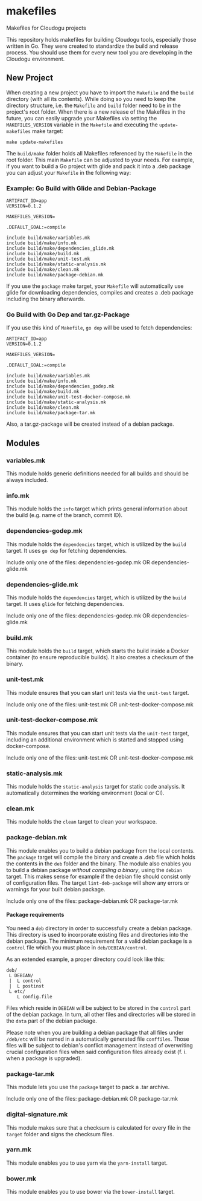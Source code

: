 # makefiles
Makefiles for Cloudogu projects

This repository holds makefiles for building Cloudogu tools, especially those written in Go. They were created to standardize the build and release process. You should use them for every new tool you are developing in the Cloudogu environment.

## New Project
When creating a new project you have to import the `Makefile` and the `build` directory (with all its contents). While doing so you need to keep the directory structure, i.e. the `Makefile` and `build` folder need to be in the project's root folder.
When there is a new release of the Makefiles in the future, you can easily upgrade your Makefiles via setting the `MAKEFILES_VERSION` variable in the `Makefile` and executing the `update-makefiles` make target:

```
make update-makefiles
```

The `build/make` folder holds all Makefiles referenced by the `Makefile` in the root folder. This main `Makefile` can be adjusted to your needs. For example, if you want to build a Go project with glide and pack it into a .deb package you can adjust your `Makefile` in the following way:

### Example: Go Build with Glide and Debian-Package
```
ARTIFACT_ID=app
VERSION=0.1.2

MAKEFILES_VERSION= 

.DEFAULT_GOAL:=compile

include build/make/variables.mk
include build/make/info.mk
include build/make/dependencies_glide.mk
include build/make/build.mk
include build/make/unit-test.mk
include build/make/static-analysis.mk
include build/make/clean.mk
include build/make/package-debian.mk

```

If you use the `package` make target, your `Makefile` will automatically use glide for downloading dependencies, compiles and creates a .deb package including the binary afterwards.

### Go Build with Go Dep and tar.gz-Package
If you use this kind of `Makefile`, `go dep` will be used to fetch dependencies:

```
ARTIFACT_ID=app
VERSION=0.1.2

MAKEFILES_VERSION= 

.DEFAULT_GOAL:=compile

include build/make/variables.mk
include build/make/info.mk
include build/make/dependencies_godep.mk
include build/make/build.mk
include build/make/unit-test-docker-compose.mk
include build/make/static-analysis.mk
include build/make/clean.mk
include build/make/package-tar.mk
```

Also, a tar.gz-package will be created instead of a debian package.

## Modules

### variables.mk

This module holds generic definitions needed for all builds and should be always included.

### info.mk

This module holds the `info` target which prints general information about the build (e.g. name of the branch, commit ID).

### dependencies-godep.mk

This module holds the `dependencies` target, which is utilized by the `build` target. It uses `go dep` for fetching dependencies.

Include only one of the files: dependencies-godep.mk OR dependencies-glide.mk

### dependencies-glide.mk

This module holds the `dependencies` target, which is utilized by the `build` target. It uses `glide` for fetching dependencies.

Include only one of the files: dependencies-godep.mk OR dependencies-glide.mk

### build.mk

This module holds the `build` target, which starts the build inside a Docker container (to ensure reproducible builds). It also creates a checksum of the binary.

### unit-test.mk

This module ensures that you can start unit tests via the `unit-test` target.

Include only one of the files: unit-test.mk OR unit-test-docker-compose.mk

### unit-test-docker-compose.mk

This module ensures that you can start unit tests via the `unit-test` target, including an additional environment which is started and stopped using docker-compose.

Include only one of the files: unit-test.mk OR unit-test-docker-compose.mk

### static-analysis.mk

This module holds the `static-analysis` target for static code analysis. It automatically determines the working environment (local or CI).

### clean.mk

This module holds the `clean` target to clean your workspace.

### package-debian.mk

This module enables you to build a debian package from the local contents. The `package` target will compile the binary and create a .deb file which holds the contents in the `deb` folder and the binary.
The module also enables you to build a debian package *without compiling a binary*, using the `debian` target. This makes sense for example if the debian file should consist only of configuration files.
The target `lint-deb-package` will show any errors or warnings for your built debian package.

Include only one of the files: package-debian.mk OR package-tar.mk

#### Package requirements

You need a `deb` directory in order to successfully create a debian package. This directory is used to incorporate existing files and directories into the debian package. The minimum requirement for a valid debian package is a `control` file which you must place in `deb/DEBIAN/control`.

As an extended example, a proper directory could look like this:

```
deb/
 L DEBIAN/
 |  L control
 |  L postinst
 L etc/ 
    L config.file
```

Files which reside in `DEBIAN` will be subject to be stored in the `control` part of the debian package.
In turn, all other files and directories will be stored in the `data` part of the debian package. 

Please note when you are building a debian package that all files under `/deb/etc` will be named in a automatically generated file `conffiles`. Those files will be subject to debian's conflict management instead of overwriting crucial configuration files when said configuration files already exist (f. i. when a package is upgraded).

 

### package-tar.mk

This module lets you use the `package` target to pack a .tar archive.

Include only one of the files: package-debian.mk OR package-tar.mk

### digital-signature.mk

This module makes sure that a checksum is calculated for every file in the `target` folder and signs the checksum files.

### yarn.mk

This module enables you to use yarn via the `yarn-install` target.

### bower.mk

This module enables you to use bower via the `bower-install` target.
